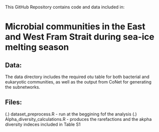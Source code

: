 This GitHub Repository contains code and data included in:
# Microbial communities in the East and West Fram Strait during sea-ice melting season

## Data:
The data directory includes the required otu table for both bacterial and eukaryotic communities, as well as the output from CoNet for generating the subnetworks.

## Files:
(.) dataset_preprocess.R - run at the beggining fof the analysis
(.) Alpha_diversity_calculations.R - produces the rarefactions and the akpha diversity indeces included in Table S1
